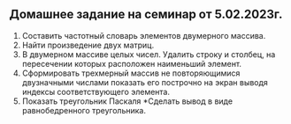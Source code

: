 ## Домашнее задание на семинар от 5.02.2023г.

01. Составить частотный словарь элементов двумерного массива.
02. Найти произведение двух матриц.
03. В двумерном массиве целых чисел. Удалить строку и столбец, на пересечении которых расположен наименьший элемент.
04. Сформировать трехмерный массив не повторяющимися двузначными числами показать его построчно на экран выводя индексы соответствующего элемента.
05. Показать треугольник Паскаля *Сделать вывод в виде равнобедренного треугольника.